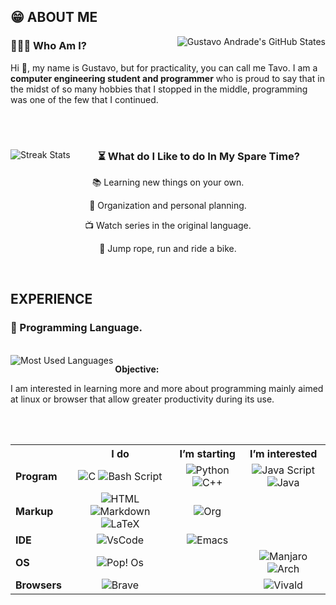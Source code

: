 ## 😁 ABOUT ME

<img align="right" src="https://github-readme-stats.vercel.app/api?username=TavoAdr&show_icons=true&locale=en&count_private=true&theme=vision-friendly-dark&hide_border=True&icon_color=ffd95b" alt="Gustavo Andrade's GitHub States" />

### 👨🏽‍💻 Who Am I?

Hi 👋, my name is Gustavo, but for practicality, you can call me Tavo. I am a **computer engineering student and programmer** who is proud to say that in the midst of so many hobbies that I stopped in the middle, programming was one of the few that I continued.

<br/><br/>

<img align="left" src="https://github-readme-streak-stats.herokuapp.com/?user=sdf&" alt="Streak Stats" />

<span align="center">
  
  <h3>⏳ What do I Like to do In My Spare Time?</h3>
  
  <p>📚 Learning new things on your own.</p>
  <p>🎯 Organization and personal planning.</p>
  <p>📺 Watch series in the original language.</p>
  <p>🚴 Jump rope, run and ride a bike.</p>
  
</span>

<br/>

## EXPERIENCE

### 🧮 Programming Language.

<br/>

<img align="left" src="https://github-readme-stats.vercel.app/api/top-langs?username=TavoAdr&show_icons=true&locale=en&layout=compact" alt="Most Used Languages" />

**Objective:**

I am interested in learning more and more about programming mainly aimed at linux or browser that allow greater productivity during its use.

<br/><br/>

<table align="center" >
  <tr>
    <th></th>
    <th>I do</th>
    <th>I’m starting</th>
    <th>I’m interested</th>
   </tr>
   <tr align="center">
    <td align="left"><b>Program</b></td>
    <td>
        <img src="https://img.shields.io/badge/-00599C?style=plastic&logo=c&logoColor=white" alt="C" />
        <img src="https://img.shields.io/badge/Bash-121011?style=plastic&logo=gnu-bash&logoColor=white" alt="Bash Script" />
     </td>
    <td>
        <img src="https://img.shields.io/badge/Py-3776AB?style=plastic&logo=python&logoColor=white" alt="Python" />
        <img src="https://img.shields.io/badge/C%2B%2B-00599C?style=plastic&logo=c%2B%2B&logoColor=white" alt="C++" />
    </td>
    <td>
        <img src="https://img.shields.io/badge/Js-F7DF1E?style=plastic&logo=javascript&logoColor=black" alt="Java Script" />
        <img src="https://img.shields.io/badge/Java-ED8B00?style=plastic&logo=java&logoColor=white" alt="Java" />
    </td>
  </tr>
  <tr align="center">
    <td align="left"><b>Markup</b></td>
    <td>
        <img src="https://img.shields.io/badge/HTML5-E34F26?style=plastic&logo=html5&logoColor=white" alt="HTML" />
        <img src="https://img.shields.io/badge/Markdown-000000?style=plastic&logo=markdown&logoColor=white" alt="Markdown" />
        <img src="https://img.shields.io/badge/LaTeX-008080?style=plastic&logo=latex&logoColor=white" alt="LaTeX" />
     </td>
    <td>
        <img src="https://img.shields.io/badge/org-77AA99?style=plastic&logo=org&logoColor=white" alt="Org" />
    </td>
    <td>
    </td>
  </tr>
  <tr align="center">
    <td align="left"><b>IDE</b></td>
    <td>
        <img src="https://img.shields.io/badge/VsCode-0078D4?style=plastic&logo=visual%20studio%20code&logoColor=white" alt="VsCode" />
     </td>
    <td>
        <img src="https://img.shields.io/badge/Emacs-7F5AB6?style=plastic&logo=gnu-emacs&logoColor=white" alt="Emacs" />
    </td>
    <td>
    </td>
  </tr>
  <tr align="center">
    <td align="left"><b>OS</b></td>
    <td>
        <img src="https://img.shields.io/badge/Pop!_os-48B9C7?style=plastic&logo=popos&logoColor=white" alt="Pop! Os" />
     </td>
    <td>
    </td>
    <td>
      <img src="https://img.shields.io/badge/Manjaro-35BF5C?style=plastic&logo=manjaro&logoColor=white" alt="Manjaro" />
      <img src="https://img.shields.io/badge/Arch-1793D1?style=plastic&logo=arch-linux&logoColor=white" alt="Arch" />
    </td>
  </tr>
  <tr align="center">
    <td align="left"><b>Browsers</b></td>
    <td>
        <img src="https://img.shields.io/badge/Brave-FB542B?style=plastic&logo=brave&logoColor=white" alt="Brave" />
     </td>
    <td>
    </td>
    <td>
      <img src="https://img.shields.io/badge/Vivaldi-EF3939?style=plastic&logo=vivaldi&logoColor=white" alt="Vivald" />
    </td>
  </tr>
</table>

<br/>

<!--- Add works and contacts --->

<!---
TavoAdr/TavoAdr is a ✨ special ✨ repository because its `README.md` (this file) appears on your GitHub profile.
You can click the Preview link to take a look at your changes.
--->

